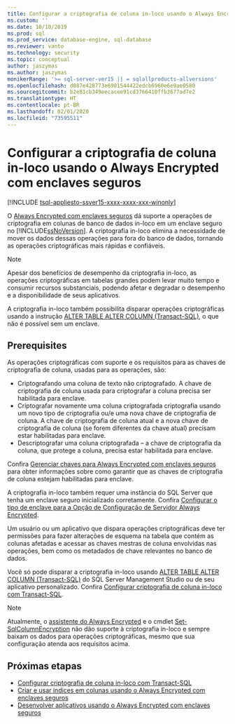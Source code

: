 ```yaml
---
title: Configurar a criptografia de coluna in-loco usando o Always Encrypted com enclaves seguros | Microsoft Docs
ms.custom: ''
ms.date: 10/10/2019
ms.prod: sql
ms.prod_service: database-engine, sql-database
ms.reviewer: vanto
ms.technology: security
ms.topic: conceptual
author: jaszymas
ms.author: jaszymas
monikerRange: '>= sql-server-ver15 || = sqlallproducts-allversions'
ms.openlocfilehash: d887e428773e6901544422edcb6960e6e9ae0580
ms.sourcegitcommit: b2e81cb349eecacee91cd3766410ffb3677ad7e2
ms.translationtype: HT
ms.contentlocale: pt-BR
ms.lasthandoff: 02/01/2020
ms.locfileid: "73595511"
---
```

# <a name="configure-column-encryption-in-place-using-always-encrypted-with-secure-enclaves"></a>Configurar a criptografia de coluna in-loco usando o Always Encrypted com enclaves seguros 
[!INCLUDE [tsql-appliesto-ssver15-xxxx-xxxx-xxx-winonly](../../../includes/tsql-appliesto-ssver15-xxxx-xxxx-xxx-winonly.md)]

O [Always Encrypted com enclaves seguros](always-encrypted-enclaves.md) dá suporte a operações de criptografia em colunas de banco de dados in-loco em um enclave seguro no [!INCLUDE[ssNoVersion](../../../includes/ssnoversion-md.md)]. A criptografia in-loco elimina a necessidade de mover os dados dessas operações para fora do banco de dados, tornando as operações criptográficas mais rápidas e confiáveis. 

> [!NOTE]
> Apesar dos benefícios de desempenho da criptografia in-loco, as operações criptográficas em tabelas grandes podem levar muito tempo e consumir recursos substanciais, podendo afetar e degradar o desempenho e a disponibilidade de seus aplicativos.

A criptografia in-loco também possibilita disparar operações criptográficas usando a instrução [ALTER TABLE ALTER COLUMN (Transact-SQL)](../../../t-sql/statements/alter-table-transact-sql.md), o que não é possível sem um enclave.

## <a name="prerequisites"></a>Prerequisites
As operações criptográficas com suporte e os requisitos para as chaves de criptografia de coluna, usadas para as operações, são:
- Criptografando uma coluna de texto não criptografado. A chave de criptografia de coluna usada para criptografar a coluna precisa ser habilitada para enclave.
- Criptografar novamente uma coluna criptografada criptografia usando um novo tipo de criptografia ou/e uma nova chave de criptografia de coluna. A chave de criptografia de coluna atual e a nova chave de criptografia de coluna (se forem diferentes da chave atual) precisam estar habilitadas para enclave.
- Descriptografar uma coluna criptografada – a chave de criptografia da coluna, que protege a coluna, precisa estar habilitada para enclave.

Confira [Gerenciar chaves para Always Encrypted com enclaves seguros](always-encrypted-enclaves-manage-keys.md) para obter informações sobre como garantir que as chaves de criptografia de coluna estejam habilitadas para enclave.

A criptografia in-loco também requer uma instância do SQL Server que tenha um enclave seguro inicializado corretamente. Confira [Configurar o tipo de enclave para a Opção de Configuração de Servidor Always Encrypted](../../../database-engine/configure-windows/configure-column-encryption-enclave-type.md).

Um usuário ou um aplicativo que dispara operações criptográficas deve ter permissões para fazer alterações de esquema na tabela que contém as colunas afetadas e acessar as chaves mestras de coluna envolvidas nas operações, bem como os metadados de chave relevantes no banco de dados.

Você só pode disparar a criptografia in-loco usando [ALTER TABLE ALTER COLUMN (Transact-SQL)](../../../t-sql/statements/alter-table-transact-sql.md) do SQL Server Management Studio ou de seu aplicativo personalizado. Confira [Configurar criptografia de coluna in-loco com Transact-SQL](always-encrypted-enclaves-configure-encryption-tsql.md).

> [!NOTE]
> Atualmente, o [assistente do Always Encrypted](always-encrypted-wizard.md) e o cmdlet [Set-SqlColumnEncryption](https://docs.microsoft.com/powershell/module/sqlserver/set-sqlcolumnencryption) não dão suporte à criptografia in-loco e sempre baixam os dados para operações criptográficas, mesmo que sua configuração atenda aos requisitos acima. 

## <a name="next-steps"></a>Próximas etapas
- [Configurar criptografia de coluna in-loco com Transact-SQL](always-encrypted-enclaves-configure-encryption-tsql.md)
- [Criar e usar índices em colunas usando o Always Encrypted com enclaves seguros](always-encrypted-enclaves-create-use-indexes.md)
- [Desenvolver aplicativos usando o Always Encrypted com enclaves seguros](always-encrypted-enclaves-client-development.md)
